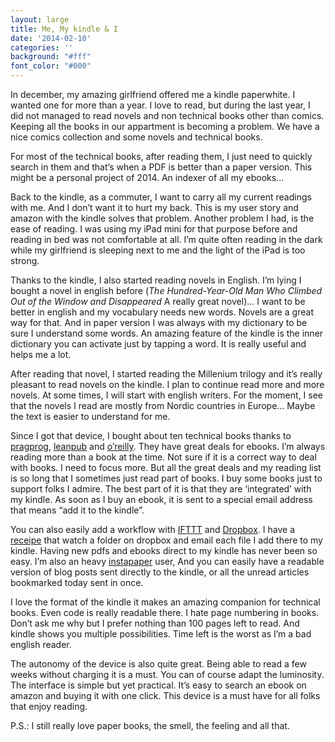 ```yaml
---
layout: large
title: Me, My kindle & I
date: '2014-02-10'
categories: ''
background: "#fff"
font_color: "#000"
---
```


In december, my amazing girlfriend offered me a kindle paperwhite. I wanted one for more than a year.
I love to read, but during the last year, I did not managed to read novels and non technical books other than comics.
Keeping all the books in our appartment is becoming a problem. We have a nice comics collection and some novels and technical books.

For most of the technical books, after reading them, I just need to quickly search in them and that’s when a PDF is better than a paper version. This might be a personal project of 2014. An indexer of all my ebooks...

Back to the kindle, as a commuter, I want to carry all my current readings with me. And I don’t want it to hurt my back. This is my user story and amazon with the kindle solves that problem.
Another problem I had, is the ease of reading. I was using my iPad mini for that purpose before and reading in bed was not comfortable at all. I’m quite often reading in the dark while my girlfriend is sleeping next to me and the light of the iPad is too strong.

Thanks to the kindle, I also started reading novels in English. I’m lying I bought a novel in english before (*The Hundred-Year-Old Man Who Climbed Out of the Window and Disappeared* A really great novel)…  I want to be better in english and my vocabulary needs new words. Novels are a great way for that. And in paper version I was always with my dictionary to be sure I understand some words. An amazing feature of the kindle is the inner dictionary you can activate just by tapping a word. It is really useful and helps me a lot.

After reading that novel, I started reading the Millenium trilogy and it’s really pleasant to read novels on the kindle. I plan to continue read more and more novels. At some times, I will start with english writers. For the moment, I see that the novels I read are mostly from Nordic countries in Europe… Maybe the text is easier to understand for me.

Since I got that device, I bought about ten technical books thanks to [pragprog](http://pragprog.com/), [leanpub](https://leanpub.com/) and [o’reilly](www.oreilly.com). They have great deals for ebooks. I’m always reading more than a book at the time. Not sure if it is a correct way to deal with books. I need to focus more. But all the great deals and my reading list is so long that I sometimes just read part of books. I buy some books just to support folks I admire. The best part of it is that they are ‘integrated’ with my kindle. As soon as I buy an ebook, it is sent to a special email address that means “add it to the kindle”.

You can also easily add a workflow with [IFTTT](https://ifttt.com) and [Dropbox](http://dropbox.com). I have a [receipe](https://ifttt.com/recipes/139429) that watch a folder on dropbox and email each file I add there to my kindle. Having new pdfs and ebooks direct to my kindle has never been so easy. I’m also an heavy [instapaper](http://instapaper.com) user, And you can easily have a readable version of blog posts sent directly to the kindle, or all the unread articles bookmarked today sent in once.

I love the format of the kindle it makes an amazing companion for technical books. Even code is really readable there. I hate page numbering in books. Don’t ask me why but I prefer nothing than 100 pages left to read. And kindle shows you multiple possibilities. Time left is the worst as I’m a bad english reader. 

The autonomy of the device is also quite great. Being able to read a few weeks without charging it is a must. You can of course adapt the luminosity. The interface is simple but yet practical. It’s easy to search an ebook on amazon and buying it with one click. This device is a must have for all folks that enjoy reading.

P.S.: I still really love paper books, the smell, the feeling and all that.


